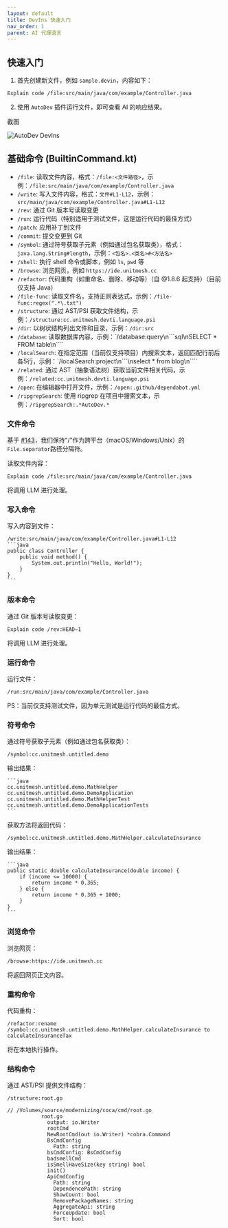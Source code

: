 ```yaml
---
layout: default
title: DevIns 快速入门
nav_order: 1
parent: AI 代理语言
---
```


## 快速入门

1. 首先创建新文件，例如 `sample.devin`，内容如下：

```devin
Explain code /file:src/main/java/com/example/Controller.java
```

2. 使用 `AutoDev` 插件运行文件，即可查看 AI 的响应结果。

截图

![AutoDev DevIns](https://unitmesh.cc/auto-dev/autodev-devins.png)

## 基础命令 (BuiltinCommand.kt)

- `/file`: 读取文件内容，格式：`/file:<文件路径>`，示例：`/file:src/main/java/com/example/Controller.java`
- `/write`: 写入文件内容，格式：`文件#L1-L12`，示例：`src/main/java/com/example/Controller.java#L1-L12`
- `/rev`: 通过 Git 版本号读取变更
- `/run`: 运行代码（特别适用于测试文件，这是运行代码的最佳方式）
- `/patch`: 应用补丁到文件
- `/commit`: 提交变更到 Git
- `/symbol`: 通过符号获取子元素（例如通过包名获取类），格式：`java.lang.String#length`，示例：`<包名>.<类名>#<方法名>`
- `/shell`: 执行 shell 命令或脚本，例如 `ls`, `pwd` 等
- `/browse`: 浏览网页，例如 `https://ide.unitmesh.cc`
- `/refactor`: 代码重构（如重命名、删除、移动等）（自 @1.8.6 起支持）（目前仅支持 Java）
- `/file-func`: 读取文件名，支持正则表达式，示例：`/file-func:regex(".*\.txt")`
- `/structure`: 通过 AST/PSI 获取文件结构，示例：`/structure:cc.unitmesh.devti.language.psi`
- `/dir`: 以树状结构列出文件和目录，示例：`/dir:src`
- `/database`: 读取数据库内容，示例：`/database:query\n```sql\nSELECT * FROM table\n````
- `/localSearch`: 在指定范围（当前仅支持项目）内搜索文本，返回匹配行前后各5行，示例：`/localSearch:project\n```\nselect * from blog\n````
- `/related`: 通过 AST（抽象语法树）获取当前文件相关代码，示例：`/related:cc.unitmesh.devti.language.psi`
- `/open`: 在编辑器中打开文件，示例：`/open:.github/dependabot.yml`
- `/ripgrepSearch`: 使用 ripgrep 在项目中搜索文本，示例：`/ripgrepSearch:.*AutoDev.*`

### 文件命令

基于 [#143](https://github.com/unit-mesh/auto-dev/issues/143)，我们保持"/"作为跨平台（macOS/Windows/Unix）的`File.separator`路径分隔符。

读取文件内容：

    Explain code /file:src/main/java/com/example/Controller.java

将调用 LLM 进行处理。

### 写入命令

写入内容到文件：

    /write:src/main/java/com/example/Controller.java#L1-L12
    ```java
    public class Controller {
        public void method() {
            System.out.println("Hello, World!");
        }
    }
    ```

### 版本命令

通过 Git 版本号读取变更：

    Explain code /rev:HEAD~1

将调用 LLM 进行处理。

### 运行命令

运行文件：

    /run:src/main/java/com/example/Controller.java

PS：当前仅支持测试文件，因为单元测试是运行代码的最佳方式。

### 符号命令

通过符号获取子元素（例如通过包名获取类）：

    /symbol:cc.unitmesh.untitled.demo

输出结果：

    ```java
    cc.unitmesh.untitled.demo.MathHelper
    cc.unitmesh.untitled.demo.DemoApplication
    cc.unitmesh.untitled.demo.MathHelperTest
    cc.unitmesh.untitled.demo.DemoApplicationTests
    ```

获取方法将返回代码：

    /symbol:cc.unitmesh.untitled.demo.MathHelper.calculateInsurance

输出结果：

    ```java
    public static double calculateInsurance(double income) {
        if (income <= 10000) {
            return income * 0.365;
        } else {
            return income * 0.365 + 1000;
        }
    }
    ```

### 浏览命令

浏览网页：

    /browse:https://ide.unitmesh.cc

将返回网页正文内容。

### 重构命令

代码重构：

    /refactor:rename /symbol:cc.unitmesh.untitled.demo.MathHelper.calculateInsurance to calculateInsuranceTax

将在本地执行操作。

### 结构命令

通过 AST/PSI 提供文件结构：

    /structure:root.go

```
// /Volumes/source/modernizing/coca/cmd/root.go
           root.go
             output: io.Writer
             rootCmd
             NewRootCmd(out io.Writer) *cobra.Command
             BsCmdConfig
               Path: string
             bsCmdConfig: BsCmdConfig
             badsmellCmd
             isSmellHaveSize(key string) bool
             init()
             ApiCmdConfig
               Path: string
               DependencePath: string
               ShowCount: bool
               RemovePackageNames: string
               AggregateApi: string
               ForceUpdate: bool
               Sort: bool
```
